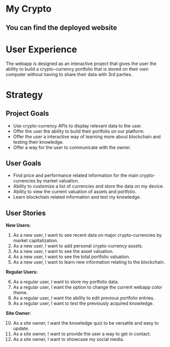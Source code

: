 # **My Crypto**

## **You can find the deployed website**

# **User Experience**

The webapp is designed as an interactive project that gives the user the ability to build a crypto-currency portfolio that is stored on their own computer without having to share their data with 3rd parties.

# **Strategy**

##  **Project Goals**
* Use crypto-currency APIs to display relevant data to the user.
* Offer the user the ability to build their portfolio on our platform.
* Offer the user a interactive way of learning more about blockchain and testing their knowledge.
* Offer a way for the user to communicate with the owner.

## **User Goals**
* Find price and performance related information for the main crypto-currencies by market valuation.
* Ability to customize a list of currencies and store the data on my device.
* Ability to view the current valuation of assets and portfolio.
* Learn blockchain related information and test my knowledge.

## **User Stories**

**New Users:** 

1. As a new user, I want to see recent data on major crypto-currencies by market capitalization.
2. As a new user, I want to add personal crypto-currency assets.
3. As a new user, I want to see the asset valuation.
4. As a new user, I want to see the total portfolio valuation.
5. As a new user, I want to learn new information relating to the blockchain.

**Regular Users:**

6. As a regular user, I want to store my portfolio data.
7. As a regular user, I want the option to change the current webapp color theme.
8. As a regular user, I want the ability to edit previous portfolio entries.
9. As a regular user, I want to test the previously acquired knowledge.

**Site Owner:**

10. As a site owner, I want the knowledge quiz to be versatile and easy to update.
11. As a site owner, I want to provide the user a way to get in contact.
12. As a site owner, I want to showcase my social media.
